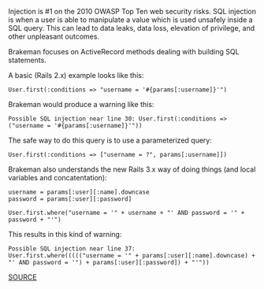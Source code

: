 Injection is #1 on the 2010 OWASP Top Ten web security risks. SQL injection is when a user is able to manipulate a value which is used unsafely inside a SQL query. This can lead to data leaks, data loss, elevation of privilege, and other unpleasant outcomes.

Brakeman focuses on ActiveRecord methods dealing with building SQL statements.

A basic (Rails 2.x) example looks like this:

    User.first(:conditions => "username = '#{params[:username]}'")

Brakeman would produce a warning like this:

    Possible SQL injection near line 30: User.first(:conditions => ("username = '#{params[:username]}'"))

The safe way to do this query is to use a parameterized query:

    User.first(:conditions => ["username = ?", params[:username]])

Brakeman also understands the new Rails 3.x way of doing things (and local variables and concatentation):

    username = params[:user][:name].downcase
    password = params[:user][:password]

    User.first.where("username = '" + username + "' AND password = '" + password + "'")

This results in this kind of warning:

    Possible SQL injection near line 37:
    User.first.where((((("username = '" + params[:user][:name].downcase) + "' AND password = '") + params[:user][:password]) + "'"))

[SOURCE](http://brakemanscanner.org/docs/warning_types/sql_injection/)